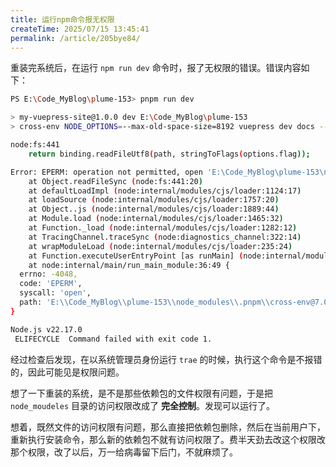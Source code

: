 ```yaml
---
title: 运行npm命令报无权限
createTime: 2025/07/15 13:45:41
permalink: /article/205bye84/
---
```


重装完系统后，在运行 `npm run dev` 命令时，报了无权限的错误。错误内容如下：

```bash
PS E:\Code_MyBlog\plume-153> pnpm run dev

> my-vuepress-site@1.0.0 dev E:\Code_MyBlog\plume-153
> cross-env NODE_OPTIONS=--max-old-space-size=8192 vuepress dev docs --clean-cache --clean-temp

node:fs:441
    return binding.readFileUtf8(path, stringToFlags(options.flag));

Error: EPERM: operation not permitted, open 'E:\Code_MyBlog\plume-153\node_modules\.pnpm\cross-env@7.0.3\node_modules\cross-env\src\bin\cross-env.js'
    at Object.readFileSync (node:fs:441:20)
    at defaultLoadImpl (node:internal/modules/cjs/loader:1124:17)
    at loadSource (node:internal/modules/cjs/loader:1757:20)
    at Object..js (node:internal/modules/cjs/loader:1889:44)
    at Module.load (node:internal/modules/cjs/loader:1465:32)
    at Function._load (node:internal/modules/cjs/loader:1282:12)
    at TracingChannel.traceSync (node:diagnostics_channel:322:14)
    at wrapModuleLoad (node:internal/modules/cjs/loader:235:24)
    at Function.executeUserEntryPoint [as runMain] (node:internal/modules/run_main:171:5)
    at node:internal/main/run_main_module:36:49 {
  errno: -4048,
  code: 'EPERM',
  syscall: 'open',
  path: 'E:\\Code_MyBlog\\plume-153\\node_modules\\.pnpm\\cross-env@7.0.3\\node_modules\\cross-env\\src\\bin\\cross-env.js'
}

Node.js v22.17.0
 ELIFECYCLE  Command failed with exit code 1.
```

经过检查后发现，在以系统管理员身份运行 `trae` 的时候，执行这个命令是不报错的，因此可能见是权限问题。

想了一下重装的系统，是不是那些依赖包的文件权限有问题，于是把 `node_moudeles` 目录的访问权限改成了 **完全控制**。发现可以运行了。

想着，既然文件的访问权限有问题，那么直接把依赖包删除，然后在当前用户下，重新执行安装命令，那么新的依赖包不就有访问权限了。费半天劲去改这个权限改那个权限，改了以后，万一给病毒留下后门，不就麻烦了。
